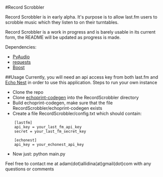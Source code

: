 #Record Scrobbler

Record Scrobbler is in early alpha. It's purpose is to allow last.fm users to scrobble music which they listen to on their turntables.

Record Scrobbler is a work in progress and is barely usable in its current form, the README will be updated as progress is made.

Dependencies:
  * [PyAudio](http://people.csail.mit.edu/hubert/pyaudio)
  * [requests](http://docs.python-requests.org/en/latest/)
  * [Boost](http://www.boost.org/)

##Usage
Currently, you will need an api access key from both last.fm and [Echo Nest](http://developer.echonest.com/docs/v4/) in order to use this application.
Steps to run your own instance
* Clone the repo
* Clone [echoprint-codegen](https://github.com/echonest/echoprint-codegen) into the RecordScrobbler directory
* Build echoprint-codegen, make sure that the file RecordScrobbler/echoprint-codegen exists
* Create a file RecordScrobbler/config.txt which should contain:
```
    [lastfm] 
    api_key = your_last_fm_api_key 
    secret = your_last_fm_secret_key 

    [echonest] 
    api_key = your_echonest_api_key 

```
* Now just: python main.py

Feel free to contact me at adam(dot)allidina(at)gmail(dot)com with any questions or comments
